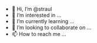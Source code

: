 - 👋 Hi, I’m @straul
- 👀 I’m interested in ...
- 🌱 I’m currently learning ...
- 💞️ I’m looking to collaborate on ...
- 📫 How to reach me ...

<!---
straul/straul is a ✨ special ✨ repository because its `README.md` (this file) appears on your GitHub profile.
You can click the Preview link to take a look at your changes.
--->
